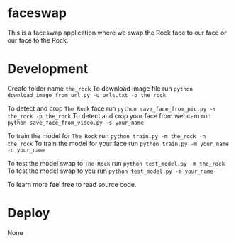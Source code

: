 # faceswap
This is a faceswap application where we swap the Rock face to our face or our face to the Rock.

# Development
Create folder name `the_rock`
To download image file run `python download_image_from_url.py -u urls.txt -o the_rock`

To detect and crop `The Rock` face run `python save_face_from_pic.py -s the_rock -p the_rock`
To detect and crop your face from webcam run `python save_face_from_video.py -s your_name`

To train the model for `The Rock` run `python train.py -m the_rock -n the_rock`
To train the model for your face run `python train.py -m your_name -n your_name`

To test the model swap to `The Rock` run `python test_model.py -m the_rock`
To test the model swap to you run `python test_model.py -m your_name`

To learn more feel free to read source code.
# Deploy
None
